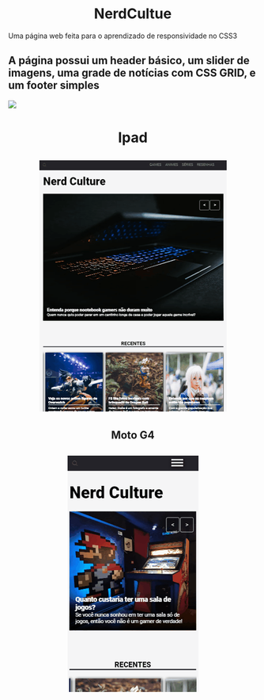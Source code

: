 <h1 align="center">NerdCultue</h1>
Uma página web feita para o aprendizado de responsividade no CSS3

## A página possui um header básico, um slider de imagens, uma grade de notícias com CSS GRID, e um footer simples
![](Web.gif)

<h1 align="center">Ipad</h1>
<h2 align="center"><img src="Ipad.gif"></h2>

<h2 align="center">Moto G4</h2>
<h2 align="center"><img src="MotoG4.gif"></h2>
